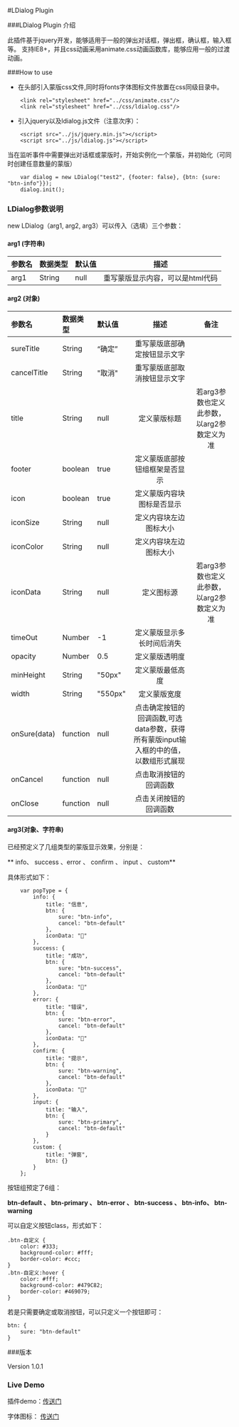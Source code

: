 #LDialog Plugin

###LDialog Plugin 介绍

此插件基于jquery开发，能够适用于一般的弹出对话框，弹出框，确认框，输入框等。
支持IE8+，并且css动画采用animate.css动画函数库，能够应用一般的过渡动画。

###How to use
*   在头部引入蒙版css文件,同时将fonts字体图标文件放置在css同级目录中。 
	
```
	<link rel="stylesheet" href="../css/animate.css"/>
	<link rel="stylesheet" href="../css/ldialog.css"/>
```

*  引入jquery以及ldialog.js文件（注意次序）：

```
	<script src="../js/jquery.min.js"></script>
	<script src="../js/ldialog.js"></script>
```

当在监听事件中需要弹出对话框或蒙版时，开始实例化一个蒙版，并初始化（可同时创建任意数量的蒙版）

```
    var dialog = new LDialog("test2", {footer: false}, {btn: {sure: "btn-info"}});
    dialog.init();
```

### LDialog参数说明

 new LDialog（arg1, arg2, arg3）可以传入（选填）三个参数：

#### arg1 (字符串)

| 参数名        | 数据类型           | 默认值  |   描述  |
|:---------------|:---------------|:-------|:---------:|
| arg1     | String | null | 重写蒙版显示内容，可以是html代码|


#### arg2 (对象)

| 参数名        | 数据类型           | 默认值  |   描述  | 备注 |
|:---------------|:---------------|:-------|:---------:|:----:|
| sureTitle     | String | “确定” | 重写蒙版底部确定按钮显示文字||
| cancelTitle | String | "取消" | 重写蒙版底部取消按钮显示文字||
| title | String | null | 定义蒙版标题 | 若arg3参数也定义此参数，以arg2参数定义为准|
| footer | boolean | true | 定义蒙版底部按钮组框架是否显示 ||
| icon | boolean | true | 定义蒙版内容块图标是否显示 ||
| iconSize | String | null | 定义内容块左边图标大小 | |
| iconColor | String | null | 定义内容块左边图标大小 | |
| iconData | String | null | 定义图标源|  若arg3参数也定义此参数，以arg2参数定义为准|
| timeOut | Number | -1 | 定义蒙版显示多长时间后消失 | |
| opacity | Number | 0.5 | 定义蒙版透明度 | |
| minHeight | String | "50px" | 定义蒙版最低高度| |
| width | String | "550px" | 定义蒙版宽度 | |
| onSure(data) | function | null | 点击确定按钮的回调函数,可选data参数，获得所有蒙版input输入框的中的值，以数组形式展现| |
| onCancel |function | null | 点击取消按钮的回调函数| |
| onClose | function | null | 点击关闭按钮的回调函数 | |

#### arg3(对象、字符串)

已经预定义了几组类型的蒙版显示效果，分别是：

** info、 success 、error 、 confirm 、 input 、 custom**

具体形式如下：

```
    var popType = {
        info: {
            title: "信息",
            btn: {
                sure: "btn-info",
                cancel: "btn-default"
            },
            iconData: ""
        },
        success: {
            title: "成功",
            btn: {
                sure: "btn-success",
                cancel: "btn-default"
            },
            iconData: ""
        },
        error: {
            title: "错误",
            btn: {
                sure: "btn-error",
                cancel: "btn-default"
            },
            iconData: ""
        },
        confirm: {
            title: "提示",
            btn: {
                sure: "btn-warning",
                cancel: "btn-default"
            },
            iconData: ""
        },
        input: {
            title: "输入",
            btn: {
                sure: "btn-primary",
                cancel: "btn-default"
            }
        },
        custom: {
            title: "弹窗",
            btn: {}
        }
    };
```


按钮组预定了6组：

**btn-default 、 btn-primary 、 btn-error 、 btn-success 、 btn-info、 btn-warning**

可以自定义按钮class，形式如下：

```
.btn-自定义 {
    color: #333;
    background-color: #fff;
    border-color: #ccc;
}
.btn-自定义:hover {
    color: #fff;
    background-color: #479C82;
    border-color: #469079;
}
```

若是只需要确定或取消按钮，可以只定义一个按钮即可：

```
btn: {
	sure: "btn-default"
}
```

###版本

Version 1.0.1

### Live Demo 

插件demo：[传送门](http://luojinghui.github.io/LDialog/html/index.html)

字体图标： [传送门](http://luojinghui.github.io/LDialog/font-list/demo.html)